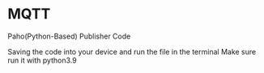 # MQTT
Paho(Python-Based) Publisher Code

Saving the code into your device and run the file in the terminal
Make sure run it with python3.9
